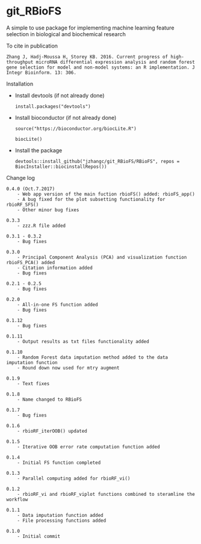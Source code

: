 # git_RBioFS
A simple to use package for implementing machine learning feature selection in biological and biochemical research

To cite in publication
  
    Zhang J, Hadj-Moussa H, Storey KB. 2016. Current progress of high-throughput microRNA differential expression analysis and random forest gene selection for model and non-model systems: an R implementation. J Integr Bioinform. 13: 306.


Installation

  - Install devtools (if not already done)
  
        install.packages("devtools")
        
  - Install bioconductor (if not already done)
        
        source("https://bioconductor.org/biocLite.R")
      
        biocLite()
        
  - Install the package
        
        devtools::install_github("jzhangc/git_RBioFS/RBioFS", repos = BiocInstaller::biocinstallRepos())
        

Change log

    0.4.0 (Oct.7.2017)
        - Web app version of the main fuction rbioFS() added: rbioFS_app()
        - A bug fixed for the plot subsetting functionality for rbioRF_SFS()
        - Other minor bug fixes

    0.3.3
        - zzz.R file added
    
    0.3.1 - 0.3.2 
        - Bug fixes
  
    0.3.0
        - Principal Component Analysis (PCA) and visualization function rbioFS_PCA() added
        - Citation information added
        - Bug fixes
    
    0.2.1 - 0.2.5
        - Bug fixes
    
    0.2.0
        - All-in-one FS function added
        - Bug fixes
    
    0.1.12
        - Bug fixes
    
    0.1.11
        - Output results as txt files functionality added
    
    0.1.10
        - Random Forest data imputation method added to the data imputation function
        - Round down now used for mtry augment
    
    0.1.9
        - Text fixes
    
    0.1.8
        - Name changed to RBioFS
    
    0.1.7
        - Bug fixes
    
    0.1.6
        - rbioRF_iterOOB() updated
    
    0.1.5
        - Iterative OOB error rate computation function added
    
    0.1.4
        - Initial FS function completed
    
    0.1.3
        - Parallel computing added for rbioRF_vi()
    
    0.1.2
        - rbioRF_vi and rbioRF_viplot functions combined to steramline the workflow
    
    0.1.1
        - Data imputation function added
        - File processing functions added
    
    0.1.0
        - Initial commit
